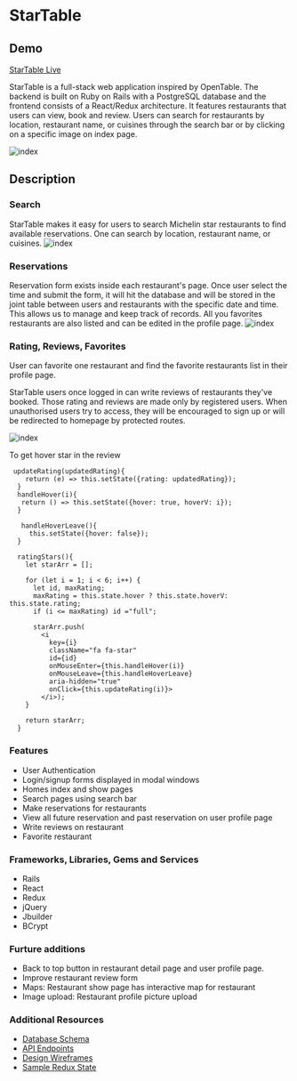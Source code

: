 

# StarTable

## Demo
[StarTable Live](https://startable.herokuapp.com/#/)

StarTable is a full-stack web application inspired by OpenTable. The backend is built on Ruby on Rails with a PostgreSQL database and the frontend consists of a React/Redux architecture.
It features restaurants that users can view, book and review. Users can search for restaurants by location, restaurant name, or cuisines through the search bar or by clicking on a specific image on index page.

![index](http://res.cloudinary.com/chengzii/image/upload/v1523652624/starTable_index.jpg)


## Description
### Search
StarTable makes it easy for users to search Michelin star restaurants to find available reservations. One can search by location, restaurant name, or cuisines.
![index](http://res.cloudinary.com/chengzii/image/upload/v1523658252/starTable_search.jpg)

### Reservations
Reservation form exists inside each restaurant's page. Once user select the time and submit the form, it will hit the database and will be stored in the joint table between users and restaurants with the specific date and time. This allows us to manage and keep track of records. All you favorites restaurants are also listed and can be edited in the profile page.
![index](http://res.cloudinary.com/chengzii/image/upload/v1523658110/starTable_reservation.jpg)

### Rating, Reviews, Favorites
User can favorite one restaurant and find the favorite restaurants list in their profile page.

StarTable users once logged in can write reviews of restaurants they've booked.
Those rating and reviews are made only by registered users. When unauthorised users try to access, they will be encouraged to sign up or will be redirected to homepage by protected routes.

![index](http://res.cloudinary.com/chengzii/image/upload/v1523658106/starTable_comment.jpg)

To get hover star in the review
```JS  
 updateRating(updatedRating){
    return (e) => this.setState({rating: updatedRating});
  }
  handleHover(i){
   return () => this.setState({hover: true, hoverV: i});
  }

   handleHoverLeave(){
     this.setState({hover: false});
  }  

  ratingStars(){
    let starArr = [];

    for (let i = 1; i < 6; i++) {
      let id, maxRating;
      maxRating = this.state.hover ? this.state.hoverV: this.state.rating;
      if (i <= maxRating) id ="full";

      starArr.push(
        <i
          key={i}
          className="fa fa-star"
          id={id}
          onMouseEnter={this.handleHover(i)}
          onMouseLeave={this.handleHoverLeave}
          aria-hidden="true"
          onClick={this.updateRating(i)}>
        </i>);
    }

    return starArr;
  }

```


### Features
- User Authentication
- Login/signup forms displayed in modal windows
- Homes index and show pages
- Search pages using search bar
- Make reservations for restaurants
- View all future reservation and past reservation on user profile page
- Write reviews on restaurant
- Favorite restaurant


### Frameworks, Libraries, Gems and Services
- Rails
- React
- Redux
- jQuery
- Jbuilder
- BCrypt


### Furture additions
- Back to top button in restaurant detail page and user profile page.
- Improve restaurant review form
- Maps: Restaurant show page has interactive map for restaurant
- Image upload: Restaurant profile picture upload


### Additional Resources
- [Database Schema](https://github.com/zw301/fullstack/wiki/Database-Schema)
- [API Endpoints](https://github.com/zw301/starTable/wiki/Routes)
- [Design Wireframes](https://github.com/zw301/starTable/wiki/Wireframes)
- [Sample Redux State](https://github.com/zw301/starTable/wiki/Sample-State)

